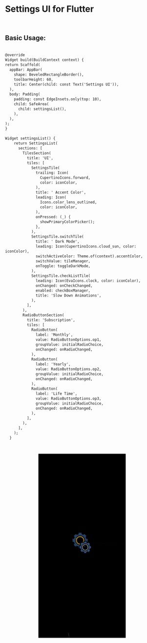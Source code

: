 # Settings UI for Flutter

<p align="center">
  <img src="https://i.imgur.com/cSWCUsd.png" height="250px" alt="">
  <img src="https://i.imgur.com/N7dSrF9.png" height="250px" alt="">
  <img src="https://i.imgur.com/4POezmu.png" height="250px" alt="">
</p>

## Basic Usage:

```

@override
Widget build(BuildContext context) {
return Scaffold(
  appBar: AppBar(
    shape: BeveledRectangleBorder(),
    toolbarHeight: 60,
    title: Center(child: const Text('Settings UI')),
  ),
  body: Padding(
    padding: const EdgeInsets.only(top: 10),
    child: SafeArea(
      child: settingsList(),
    ),
  ),
);
}
  
Widget settingsList() {
    return SettingsList(
      sections: [
        TilesSection(
          title: 'UI',
          tiles: [
            SettingsTile(
              trailing: Icon(
                CupertinoIcons.forward,
                color: iconColor,
              ),
              title: ' Accent Color',
              leading: Icon(
                Icons.color_lens_outlined,
                color: iconColor,
              ),
              onPressed: (_) {
                showPrimaryColorPicker();
              },
            ),
            SettingsTile.switchTile(
              title: ' Dark Mode',
              leading: Icon(CupertinoIcons.cloud_sun, color: iconColor),
              switchActiveColor: Theme.of(context).accentColor,
              switchValue: tileManager,
              onToggle: toggleDarkMode,
            ),
            SettingsTile.checkListTile(
              leading: Icon(EvaIcons.clock, color: iconColor),
              onChanged: onCheckChanged,
              enabled: checkBoxManager,
              title: 'Slow Down Animations',
            ),
          ],
        ),
        RadioButtonSection(
          title: 'Subscription',
          tiles: [
            RadioButton(
              label: 'Monthly',
              value: RadioButtonOptions.op1,
              groupValue: initialRadioChoice,
              onChanged: onRadioChanged,
            ),
            RadioButton(
              label: 'Yearly',
              value: RadioButtonOptions.op2,
              groupValue: initialRadioChoice,
              onChanged: onRadioChanged,
            ),
            RadioButton(
              label: 'Life Time',
              value: RadioButtonOptions.op3,
              groupValue: initialRadioChoice,
              onChanged: onRadioChanged,
            ),
          ],
        ),
      ],
    );
  }
```

<br>

<p align="center">
  <img src="https://raw.githubusercontent.com/ProblematicDude/settings_ui/master/assets/ui.gif" height="600px" alt="">
</p>
